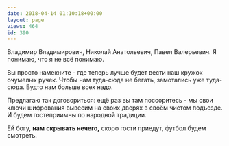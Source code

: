 ```yaml
---
date: 2018-04-14 01:10:18+00:00
layout: page
views: 464
id: 390
---
```


Владимир Владимирович, Николай Анатольевич, Павел Валерьевич. Я понимаю, что я не всё понимаю. 

Вы просто намекните - где теперь лучше будет вести наш кружок очумелых ручек. Чтобы нам туда-сюда не бегать, замотались уже туда-сюда. Будто нам больше всех надо.

Предлагаю так договориться: ещё раз вы там поссоритесь - мы свои ключи шифрования вывесим на своих дверях в своём чистом подъезде. И будем гостеприимны по народной традиции.

Ей богу, **нам** **скрывать нечего,** скоро гости приедут, футбол будем смотреть.


